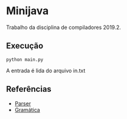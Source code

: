 # Minijava

Trabalho da disciplina de compiladores 2019.2.

## Execução

```python main.py```

A entrada é lida do arquivo in.txt

## Referências
- [Parser](https://www.dabeaz.com/ply/)
- [Gramática](http://www.cead.uff.br/ead/mod/resource/view.php?id=41439)